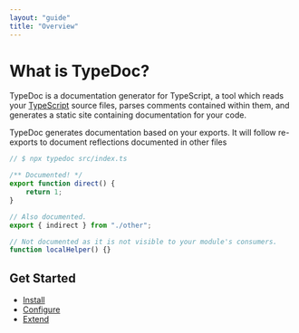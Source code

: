 ```yaml
---
layout: "guide"
title: "Overview"
---
```


# What is TypeDoc?

TypeDoc is a documentation generator for TypeScript, a tool which reads your [TypeScript](https://www.typescriptlang.org/) source files,
parses comments contained within them, and generates a static site containing documentation for your code.

TypeDoc generates documentation based on your exports. It will follow re-exports to document reflections documented in other files

```ts
// $ npx typedoc src/index.ts

/** Documented! */
export function direct() {
    return 1;
}

// Also documented.
export { indirect } from "./other";

// Not documented as it is not visible to your module's consumers.
function localHelper() {}
```

## Get Started

-   [Install](/guides/installation/)
-   [Configure](/guides/options/)
-   [Extend](/guides/plugins/)

